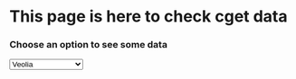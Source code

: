 <html>
<head>
<meta charset="utf-8"/>
<script src="script.js"></script>
<link rel="stylesheet" href="style.css" />
	<title>CGET data page</title>
</head>
<body>
	<h1>This page is here to check cget data</h1>
	<h3>Choose an option to see some data</h3>
	<select onchange="init(this.options[this.selectedIndex].value);" 
			onload="init(this.options[0].value);">
		<option value="veolia">Veolia</option>
		<option value="solidarum">Solidarum</option>
		<option value="vinci">Vinci</option>
		<option value="carasso">Carasso</option>
		<option value="apriles">Apriles</option>
		<option value="bretagne_solidaire">Bretagne Creative</option>
		<option value="unccas">Unccas</option>
		<option value="reseaurural">Reseau rural</option>
	</select>
	<div id="data"></div>
</body>
</html>